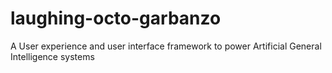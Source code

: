 # laughing-octo-garbanzo
A User experience and user interface framework to power Artificial General Intelligence systems
